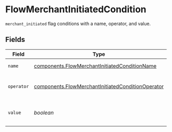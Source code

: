 # FlowMerchantInitiatedCondition

`merchant_initiated` flag conditions with a name, operator, and value.


## Fields

| Field                                                                                                                  | Type                                                                                                                   | Required                                                                                                               | Description                                                                                                            | Example                                                                                                                |
| ---------------------------------------------------------------------------------------------------------------------- | ---------------------------------------------------------------------------------------------------------------------- | ---------------------------------------------------------------------------------------------------------------------- | ---------------------------------------------------------------------------------------------------------------------- | ---------------------------------------------------------------------------------------------------------------------- |
| `name`                                                                                                                 | [components.FlowMerchantInitiatedConditionName](../../models/components/flowmerchantinitiatedconditionname.md)         | :heavy_check_mark:                                                                                                     | The type of match made for this rule.                                                                                  | merchant_initiated                                                                                                     |
| `operator`                                                                                                             | [components.FlowMerchantInitiatedConditionOperator](../../models/components/flowmerchantinitiatedconditionoperator.md) | :heavy_check_mark:                                                                                                     | The comparison to make on the `merchant_initiated` flag `value`.                                                       | equal_to                                                                                                               |
| `value`                                                                                                                | *boolean*                                                                                                              | :heavy_check_mark:                                                                                                     | `merchant_initiated` flag value to compare the transaction to.                                                         | true                                                                                                                   |